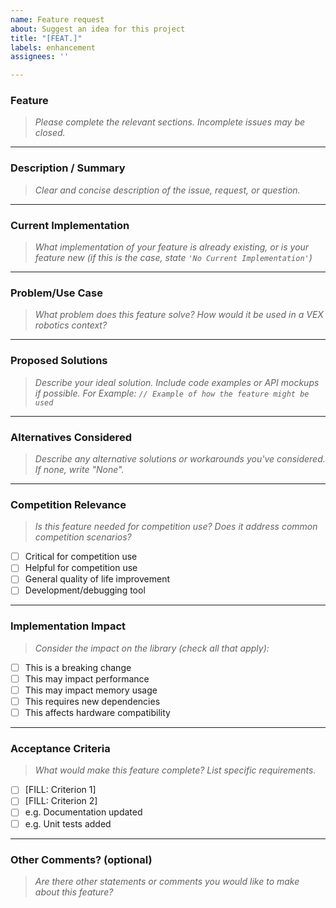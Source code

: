```yaml
---
name: Feature request
about: Suggest an idea for this project
title: "[FEAT.]"
labels: enhancement
assignees: ''

---
```


### Feature

> _Please complete the relevant sections. Incomplete issues may be closed._

---

### Description / Summary

> _Clear and concise description of the issue, request, or question._

---

### Current Implementation

> _What implementation of your feature is already existing, or is your feature new (if this is the case, state `'No Current Implementation'`)_

---

### Problem/Use Case

> _What problem does this feature solve? How would it be used in a VEX robotics context?_

---

### Proposed Solutions

> _Describe your ideal solution. Include code examples or API mockups if possible._
> _For Example: ```// Example of how the feature might be used```_

---

### Alternatives Considered

> _Describe any alternative solutions or workarounds you've considered. If none, write "None"._

---

### Competition Relevance

> _Is this feature needed for competition use? Does it address common competition scenarios?_

- [ ] Critical for competition use
- [ ] Helpful for competition use
- [ ] General quality of life improvement
- [ ] Development/debugging tool

---

### Implementation Impact

> _Consider the impact on the library (check all that apply):_

- [ ] This is a breaking change
- [ ] This may impact performance
- [ ] This may impact memory usage
- [ ] This requires new dependencies
- [ ] This affects hardware compatibility

---

### Acceptance Criteria

> _What would make this feature complete? List specific requirements._

- [ ] [FILL: Criterion 1]
- [ ] [FILL: Criterion 2]
- [ ] e.g. Documentation updated
- [ ] e.g. Unit tests added

---

### Other Comments? (optional)

> _Are there other statements or comments you would like to make about this feature?_
